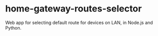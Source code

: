 # home-gateway-routes-selector
Web app for selecting default route for devices on LAN, in Node.js and Python.
